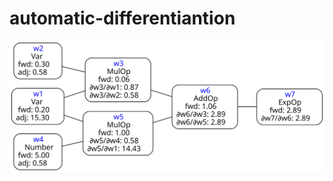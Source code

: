 # automatic-differentiantion
![A computation DAG with forward and reverse pass displayed in each node](https://raw.githubusercontent.com/mrandri19/automatic-differentiantion/master/Graph.gv.svg)
